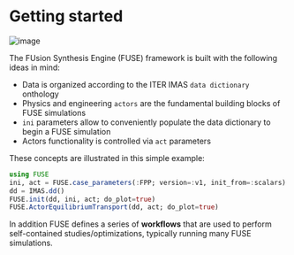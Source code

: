 # Getting started

![image](https://user-images.githubusercontent.com/1537880/167070559-aeb20212-de01-4fff-ba68-4ebe70cc2b18.png)

The FUsion Synthesis Engine (FUSE) framework is built with the following ideas in mind:
* Data is organized according to the ITER IMAS `data dictionary` onthology
* Physics and engineering `actors` are the fundamental building blocks of FUSE simulations
* `ini` parameters allow to conveniently populate the data dictionary to begin a FUSE simulation
* Actors functionality is controlled via `act` parameters

These concepts are illustrated in this simple example:
```julia
using FUSE
ini, act = FUSE.case_parameters(:FPP; version=:v1, init_from=:scalars)
dd = IMAS.dd()
FUSE.init(dd, ini, act; do_plot=true)
FUSE.ActorEquilibriumTransport(dd, act; do_plot=true)
```

In addition FUSE defines a series of **workflows** that are used to perform self-contained studies/optimizations, typically running many FUSE simulations.